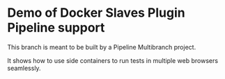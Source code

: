 # Demo of Docker Slaves Plugin Pipeline support

This branch is meant to be built by a Pipeline Multibranch project.

It shows how to use side containers to run tests in multiple web browsers seamlessly.

